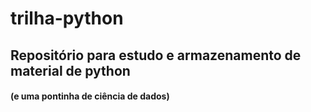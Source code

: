 # trilha-python
## Repositório para estudo e armazenamento de material de python
#### (e uma pontinha de ciência de dados)
